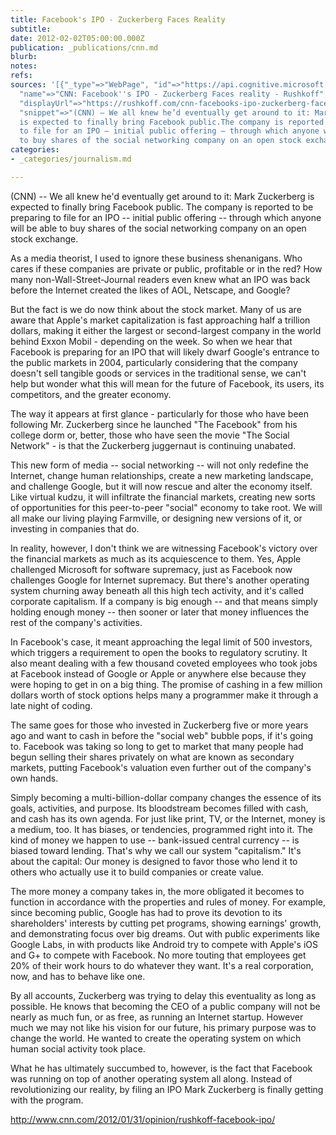 ```yaml
---
title: Facebook's IPO - Zuckerberg Faces Reality
subtitle: 
date: 2012-02-02T05:00:00.000Z
publication: _publications/cnn.md
blurb: 
notes: 
refs: 
sources: '[{"_type"=>"WebPage", "id"=>"https://api.cognitive.microsoft.com/api/v7/#WebPages.0",
  "name"=>"CNN: Facebook''s IPO - Zuckerberg Faces reality - Rushkoff", "url"=>"https://rushkoff.com/cnn-facebooks-ipo-zuckerberg-faces-reality/",
  "displayUrl"=>"https://rushkoff.com/cnn-facebooks-ipo-zuckerberg-faces-reality",
  "snippet"=>"(CNN) — We all knew he’d eventually get around to it: Mark Zuckerberg
  is expected to finally bring Facebook public.The company is reported to be preparing
  to file for an IPO — initial public offering — through which anyone will be able
  to buy shares of the social networking company on an open stock exchange.", "dateLastCrawled"=>"2020-07-07T04:47:00.0000000Z"}]'
categories:
- _categories/journalism.md

---
```

(CNN) -- We all knew he'd eventually get around to it: Mark Zuckerberg is expected to finally bring Facebook public. The company is reported to be preparing to file for an IPO -- initial public offering -- through which anyone will be able to buy shares of the social networking company on an open stock exchange.

As a media theorist, I used to ignore these business shenanigans. Who cares if these companies are private or public, profitable or in the red? How many non-Wall-Street-Journal readers even knew what an IPO was back before the Internet created the likes of AOL, Netscape, and Google?

But the fact is we do now think about the stock market. Many of us are aware that Apple's market capitalization is fast approaching half a trillion dollars, making it either the largest or second-largest company in the world behind Exxon Mobil - depending on the week. So when we hear that Facebook is preparing for an IPO that will likely dwarf Google's entrance to the public markets in 2004, particularly considering that the company doesn't sell tangible goods or services in the traditional sense, we can't help but wonder what this will mean for the future of Facebook, its users, its competitors, and the greater economy.

The way it appears at first glance - particularly for those who have been following Mr. Zuckerberg since he launched "The Facebook" from his college dorm or, better, those who have seen the movie "The Social Network" - is that the Zuckerberg juggernaut is continuing unabated.

This new form of media -- social networking -- will not only redefine the Internet, change human relationships, create a new marketing landscape, and challenge Google, but it will now rescue and alter the economy itself. Like virtual kudzu, it will infiltrate the financial markets, creating new sorts of opportunities for this peer-to-peer "social" economy to take root. We will all make our living playing Farmville, or designing new versions of it, or investing in companies that do.

In reality, however, I don't think we are witnessing Facebook's victory over the financial markets as much as its acquiescence to them. Yes, Apple challenged Microsoft for software supremacy, just as Facebook now challenges Google for Internet supremacy. But there's another operating system churning away beneath all this high tech activity, and it's called corporate capitalism. If a company is big enough -- and that means simply holding enough money -- then sooner or later that money influences the rest of the company's activities.

In Facebook's case, it meant approaching the legal limit of 500 investors, which triggers a requirement to open the books to regulatory scrutiny. It also meant dealing with a few thousand coveted employees who took jobs at Facebook instead of Google or Apple or anywhere else because they were hoping to get in on a big thing. The promise of cashing in a few million dollars worth of stock options helps many a programmer make it through a late night of coding.

The same goes for those who invested in Zuckerberg five or more years ago and want to cash in before the "social web" bubble pops, if it's going to. Facebook was taking so long to get to market that many people had begun selling their shares privately on what are known as secondary markets, putting Facebook's valuation even further out of the company's own hands.

Simply becoming a multi-billion-dollar company changes the essence of its goals, activities, and purpose. Its bloodstream becomes filled with cash, and cash has its own agenda. For just like print, TV, or the Internet, money is a medium, too. It has biases, or tendencies, programmed right into it. The kind of money we happen to use -- bank-issued central currency -- is biased toward lending. That's why we call our system "capitalism." It's about the capital: Our money is designed to favor those who lend it to others who actually use it to build companies or create value.

The more money a company takes in, the more obligated it becomes to function in accordance with the properties and rules of money. For example, since becoming public, Google has had to prove its devotion to its shareholders' interests by cutting pet programs, showing earnings' growth, and demonstrating focus over big dreams. Out with public experiments like Google Labs, in with products like Android try to compete with Apple's iOS and G+ to compete with Facebook. No more touting that employees get 20% of their work hours to do whatever they want. It's a real corporation, now, and has to behave like one.

By all accounts, Zuckerberg was trying to delay this eventuality as long as possible. He knows that becoming the CEO of a public company will not be nearly as much fun, or as free, as running an Internet startup. However much we may not like his vision for our future, his primary purpose was to change the world. He wanted to create the operating system on which human social activity took place.

What he has ultimately succumbed to, however, is the fact that Facebook was running on top of another operating system all along. Instead of revolutionizing our reality, by filing an IPO Mark Zuckerberg is finally getting with the program.

http://www.cnn.com/2012/01/31/opinion/rushkoff-facebook-ipo/